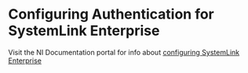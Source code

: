 # Configuring Authentication for SystemLink Enterprise

Visit the NI Documentation portal for info about [configuring SystemLink Enterprise](https://ni-staging.zoominsoftware.io/docs/en-US/bundle/systemlink-enterprise/page/config-systemlink-enterprise.html)
